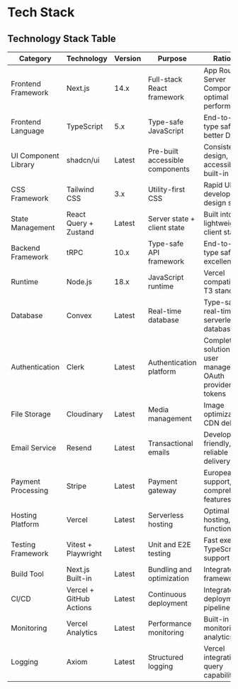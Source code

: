 # Tech Stack

## Technology Stack Table

| Category | Technology | Version | Purpose | Rationale |
|----------|------------|---------|---------|-----------|
| Frontend Framework | Next.js | 14.x | Full-stack React framework | App Router, Server Components, optimal performance |
| Frontend Language | TypeScript | 5.x | Type-safe JavaScript | End-to-end type safety, better DX |
| UI Component Library | shadcn/ui | Latest | Pre-built accessible components | Consistent design, accessibility built-in |
| CSS Framework | Tailwind CSS | 3.x | Utility-first CSS | Rapid UI development, design system |
| State Management | React Query + Zustand | Latest | Server state + client state | Built into tRPC, lightweight client state |
| Backend Framework | tRPC | 10.x | Type-safe API framework | End-to-end type safety, excellent DX |
| Runtime | Node.js | 18.x | JavaScript runtime | Vercel compatibility, T3 standard |
| Database | Convex | Latest | Real-time database | Type-safe, real-time, serverless database |
| Authentication | Clerk | Latest | Authentication platform | Complete auth solution with user management, OAuth providers, JWT tokens |
| File Storage | Cloudinary | Latest | Media management | Image optimization, CDN delivery |
| Email Service | Resend | Latest | Transactional emails | Developer-friendly, reliable delivery |
| Payment Processing | Stripe | Latest | Payment gateway | European support, comprehensive features |
| Hosting Platform | Vercel | Latest | Serverless hosting | Optimal Next.js hosting, edge functions |
| Testing Framework | Vitest + Playwright | Latest | Unit and E2E testing | Fast execution, TypeScript support |
| Build Tool | Next.js Built-in | Latest | Bundling and optimization | Integrated with framework |
| CI/CD | Vercel + GitHub Actions | Latest | Continuous deployment | Integrated deployment pipeline |
| Monitoring | Vercel Analytics | Latest | Performance monitoring | Built-in monitoring and analytics |
| Logging | Axiom | Latest | Structured logging | Vercel integration, query capabilities |
